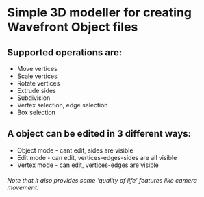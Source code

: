 # Simple 3D modeller for creating Wavefront Object files

## Supported operations are:
- Move vertices
- Scale vertices
- Rotate vertices
- Extrude sides
- Subdivision
- Vertex selection, edge selection
- Box selection

## A object can be edited in 3 different ways:
- Object mode - cant edit, sides are visible
- Edit mode - can edit, vertices-edges-sides are all visible
- Vertex mode - can edit, vertices-edges are visible


###### Note that it also provides some 'quality of life' features like camera movement.
